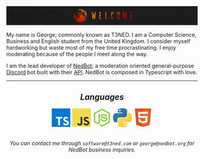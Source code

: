 <img src="https://github.com/T3NED/T3NED/blob/master/assets/welcome.png">

My name is George; commonly known as T3NED. I am a Computer Science, Business and English student from the United Kingdom. I consider myself hardworking but waste most of my free time procrastinating. I enjoy moderating because of the people I meet along the way.

I am the lead developer of [NedBot](https://www.nedbot.org); a moderation oriented general-purpose [Discord](https://discord.com) bot built with their [API](https://discord.com/developers). NedBot is composed in Typescript with love.

<hr>

<div align="center">

<h2> <i> Languages </i> </h2>

<img width="50px" src="https://raw.githubusercontent.com/T3NED/T3NED/master/assets/typescript.svg">
<img width="50px" src="https://raw.githubusercontent.com/T3NED/T3NED/master/assets/javascript.svg">
<img width="50px" src="https://raw.githubusercontent.com/T3NED/T3NED/master/assets/nodejs.svg">
<img width="50px" src="https://raw.githubusercontent.com/T3NED/T3NED/master/assets/python.svg">
<img width="50px" src="https://raw.githubusercontent.com/T3NED/T3NED/master/assets/html.svg">

<br>
<br>

<i>You can contact me through `software@t3ned.com` or `george@nedbot.org` for NedBot business inquiries.</i>

</div>
